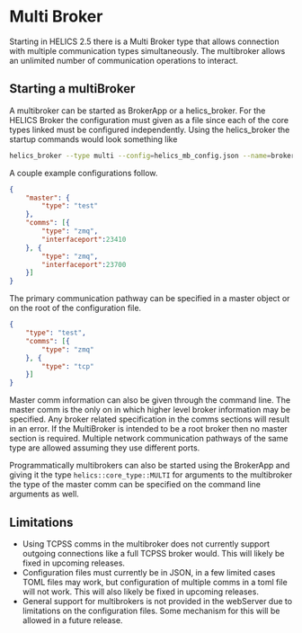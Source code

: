 # Multi Broker

Starting in HELICS 2.5 there is a Multi Broker type that allows connection with multiple communication types simultaneously.    The multibroker allows an unlimited number of communication operations to interact.  

## Starting a multiBroker
A multibroker can be started as  BrokerApp or a helics_broker. For the HELICS Broker the configuration must given as a file since each of the core types linked must be configured independently.  Using the helics_broker the startup commands would look something like
```sh
helics_broker --type multi --config=helics_mb_config.json --name=broker1
```

A couple example configurations follow.

```json
{
	"master": {
		"type": "test"
	},
	"comms": [{
		"type": "zmq",
        "interfaceport":23410
	}, {
		"type": "zmq",
        "interfaceport":23700
	}]
}
```
The primary communication pathway can be specified in a master object or on the root of the configuration file.
```json
{
    "type": "test",
	"comms": [{
		"type": "zmq"
	}, {
		"type": "tcp"
	}]
}
```

Master comm information can also be given through the command line.  The master comm is the only on in which higher level broker information may be specified.  Any broker related specification in the comms sections will result in an error.   If the MultiBroker is intended to be a root broker then no master section is required.  Multiple network communication pathways of the same type are allowed assuming they use different ports.

Programmatically multibrokers can also be started using the BrokerApp and giving it the type `helics::core_type::MULTI` for arguments to the multibroker the type of the master comm can be specified on the command line arguments as well.  

## Limitations 
-   Using TCPSS comms in the multibroker does not currently support outgoing connections like a full TCPSS broker would.  This will likely be fixed in upcoming releases.  
-   Configuration files must currently be in JSON, in a few limited cases TOML files may work, but configuration of multiple comms in a toml file will not work. This will also likely be fixed in upcoming releases.
-   General support for multibrokers is not provided in the webServer due to limitations on the configuration files.  Some mechanism for this will be allowed in a future release.